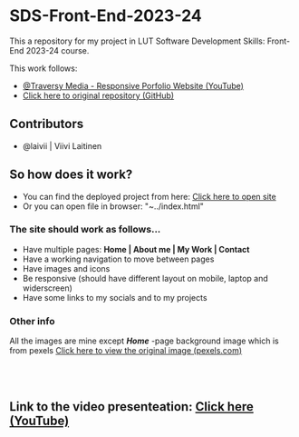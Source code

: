 # SDS-Front-End-2023-24
This a repository for my project in LUT Software Development Skills: Front-End 2023-24 course.

This work follows: 
- <a href="https://www.youtube.com/playlist?list=PLillGF-RfqbYoGoCjKoMOkVznV6aSXKzU">@Traversy Media - Responsive Porfolio Website (YouTube)</a>
- <a href="https://github.com/bradtraversy/modern_portfolio">Click here to original repository (GitHub)</a>

## Contributors
- @laivii | Viivi Laitinen

## So how does it work?
- You can find the deployed project from here: <a href="https://laivii.github.io/SDS-Front-End-2023-24/" target="_blank">Click here to open site</a>
- Or you can open file in browser: "~../index.html"

### The site should work as follows...
- Have multiple pages: **Home | About me | My Work | Contact**
- Have a working navigation to move between pages
- Have images and icons
- Be responsive (should have different layout on mobile, laptop and widerscreen)
- Have some links to my socials and to my projects

### Other info
All the images are mine except ***Home*** -page background image which is from pexels <a href="https://www.pexels.com/fi-fi/kuva/196645/">Click here to view the original image (pexels.com)</a>

<br><br>

## Link to the video presenteation: <a href="https://www.youtube.com/watch?v=uD3iEJtSydU" target="_blank">Click here (YouTube)</a>
